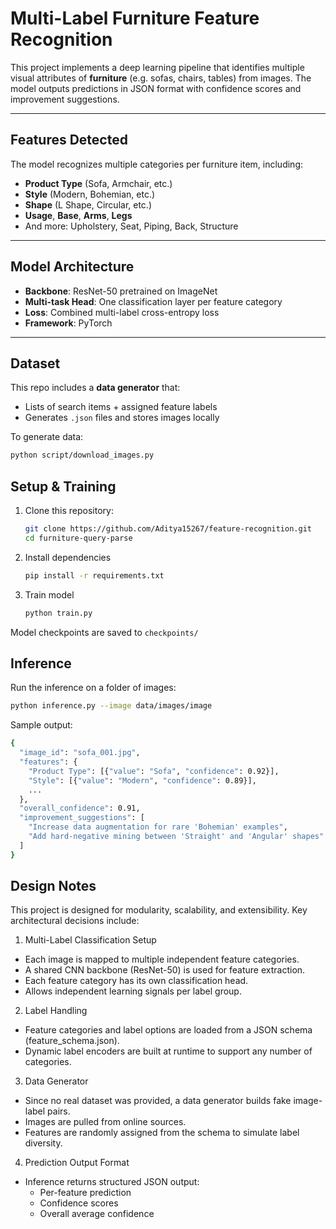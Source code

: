 # Multi-Label Furniture Feature Recognition

This project implements a deep learning pipeline that identifies multiple visual attributes of **furniture** (e.g. sofas, chairs, tables) from images. The model outputs predictions in JSON format with confidence scores and improvement suggestions.

---

## Features Detected

The model recognizes multiple categories per furniture item, including:

- **Product Type** (Sofa, Armchair, etc.)
- **Style** (Modern, Bohemian, etc.)
- **Shape** (L Shape, Circular, etc.)
- **Usage**, **Base**, **Arms**, **Legs**
- And more: Upholstery, Seat, Piping, Back, Structure

---

## Model Architecture

- **Backbone**: ResNet-50 pretrained on ImageNet
- **Multi-task Head**: One classification layer per feature category
- **Loss**: Combined multi-label cross-entropy loss
- **Framework**: PyTorch

---

## Dataset

This repo includes a **data generator** that:
- Lists of search items + assigned feature labels
- Generates `.json` files and stores images locally

To generate data:

```bash
python script/download_images.py
```

## Setup & Training

1. Clone this repository:
    ```sh
    git clone https://github.com/Aditya15267/feature-recognition.git
    cd furniture-query-parse
    ```

2. Install dependencies
    ```sh
    pip install -r requirements.txt
    ```

3. Train model
    ```sh
    python train.py
    ```

Model checkpoints are saved to `checkpoints/`

## Inference

Run the inference on a folder of images:
```sh
python inference.py --image data/images/image
```

Sample output:
```sh
{
  "image_id": "sofa_001.jpg",
  "features": {
    "Product Type": [{"value": "Sofa", "confidence": 0.92}],
    "Style": [{"value": "Modern", "confidence": 0.89}],
    ...
  },
  "overall_confidence": 0.91,
  "improvement_suggestions": [
    "Increase data augmentation for rare 'Bohemian' examples",
    "Add hard-negative mining between 'Straight' and 'Angular' shapes"
  ]
}
```

## Design Notes

This project is designed for modularity, scalability, and extensibility. Key architectural decisions include:

1. Multi-Label Classification Setup

- Each image is mapped to multiple independent feature categories.
- A shared CNN backbone (ResNet-50) is used for feature extraction.
- Each feature category has its own classification head.
- Allows independent learning signals per label group.

2. Label Handling

- Feature categories and label options are loaded from a JSON schema (feature_schema.json).
- Dynamic label encoders are built at runtime to support any number of categories.

3. Data Generator

- Since no real dataset was provided, a data generator builds fake image-label pairs.
- Images are pulled from online sources.
- Features are randomly assigned from the schema to simulate label diversity.

4. Prediction Output Format

- Inference returns structured JSON output:
    - Per-feature prediction
    - Confidence scores
    - Overall average confidence